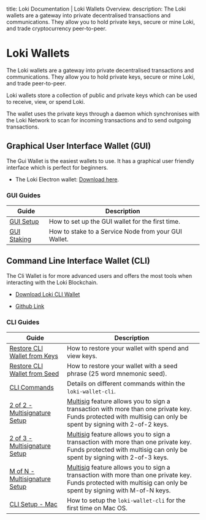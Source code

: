 title: Loki Documentation | Loki Wallets Overview.
description: The Loki wallets are a gateway into private decentralised transactions and communications. They allow you to hold private keys, secure or mine Loki, and trade cryptocurrency peer-to-peer. 

# Loki Wallets
The Loki wallets are a gateway into private decentralised transactions and communications. They allow you to hold private keys, secure or mine Loki, and trade peer-to-peer. 

Loki wallets store a collection of public and private keys which can be used to receive, view, or spend Loki. 

The wallet uses the private keys through a daemon which synchronises with the Loki Network to scan for incoming transactions and to send outgoing transactions.

## Graphical User Interface Wallet (GUI)
The Gui Wallet is the easiest wallets to use. It has a graphical user friendly interface which is perfect for beginners. 

- The Loki Electron wallet: [Download here](https://github.com/loki-project/loki-electron-gui-wallet/releases).

### GUI Guides
| Guide                                                	| Description                                          	|
|------------------------------------------------------	|------------------------------------------------------	|
| [GUI Setup](../Wallets/GuiWallet/loki-gui-guide.md)  	| How to set up the GUI wallet for the first time.     	|
| [GUI Staking](../ServiceNodes/GUIStakingGuide.md) 	| How to stake to a Service Node from your GUI Wallet. 	|

## Command Line Interface Wallet (CLI)
The Cli Wallet is for more advanced users and offers the most tools when interacting with the Loki Blockchain.

- [Download Loki CLI Wallet](https://github.com/loki-project/loki/releases)

- [Github Link](https://github.com/loki-project/loki/)

### CLI Guides

| Guide                                                                     	| Description                                                                                                                                                                                    	|
|---------------------------------------------------------------------------	|------------------------------------------------------------------------------------------------------------------------------------------------------------------------------------------------	|
| [Restore CLI Wallet from Keys](../Wallets/CliWallet/WalletRestoreKeys.md) 	| How to restore your wallet with spend and view keys.                                                                                                                                           	|
| [Restore CLI Wallet from Seed](../Wallets/CliWallet/WalletRestoreSeed.md) 	| How to restore your wallet with a seed phrase (25 word mnemonic seed).                                                                                                                         	|
| [CLI Commands](../Wallets/CliWallet/WalletCommands.md)                    	| Details on different commands within the `loki-wallet-cli`.                                                                                                                                    	|
| [2 of 2 - Multisignature Setup](../Wallets/CliWallet/2of2Multisig.md)     	| [Multisig](../Wallets/Multisignature.md) feature allows you to sign a transaction with more than one private key. Funds protected with multisig can only be spent by signing with 2-of-2 keys. 	|
| [2 of 3 - Multisignature Setup](../Wallets/CliWallet/2of3Multisig.md)     	| [Multisig](../Wallets/Multisignature.md) feature allows you to sign a transaction with more than one private key. Funds protected with multisig can only be spent by signing with 2-of-3 keys. 	|
| [M of N - Multisignature Setup](../Wallets/CliWallet/MofNMultisig.md)     	| [Multisig](../Wallets/Multisignature.md) feature allows you to sign a transaction with more than one private key. Funds protected with multisig can only be spent by signing with M-of-N keys. 	|
| [CLI Setup - Mac](../Wallets/CliWallet/loki-wallet-cliMacSetup.md)        	| How to setup the `loki-wallet-cli` for the first time on Mac OS.                                                                                                                               	|